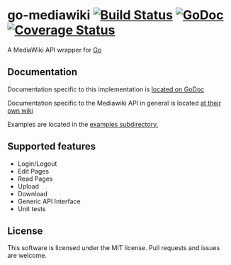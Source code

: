 go-mediawiki [![Build Status](https://drone.io/github.com/sadbox/mediawiki/status.png)](https://drone.io/github.com/sadbox/mediawiki/latest) [![GoDoc](https://godoc.org/github.com/sadbox/mediawiki?status.png)](http://godoc.org/github.com/sadbox/mediawiki) [![Coverage Status](https://coveralls.io/repos/sadbox/mediawiki/badge.png?branch=master)](https://coveralls.io/r/sadbox/mediawiki?branch=master)
========
A MediaWiki API wrapper for [Go](http://golang.org/)

Documentation
-------------
Documentation specific to this implementation is [located on GoDoc](http://godoc.org/github.com/sadbox/mediawiki)

Documentation specific to the Mediawiki API in general is located [at their own wiki](http://www.mediawiki.org/wiki/API:Main_page)

Examples are located in the [examples subdirectory.](/examples)


Supported features
----
* Login/Logout
* Edit Pages
* Read Pages
* Upload
* Download
* Generic API Interface
* Unit tests

License
-------
This software is licensed under the MIT license. Pull requests and issues are welcome.
